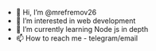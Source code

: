 - 👋 Hi, I’m @mrefremov26
- 👀 I’m interested in web development
- 🌱 I’m currently learning Node js in depth
- 📫 How to reach me  - telegram/email
